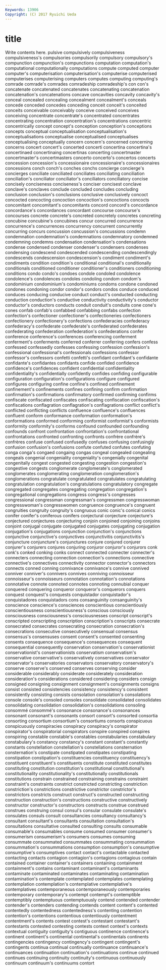 ```yaml
---
Keywords: 13906 
Copyright: (C) 2017 Ryuichi Ueda
---
```


# title

Write contents here.
pulsive compulsively compulsiveness
compulsiveness's compulsories compulsorily compulsory compulsory's compunction compunction's compunctions computation computation's
computational computationally computations compute computed computer computer's computerisation computerisation's computerise
computerised computerises computerising computers computes computing computing's comrade comrade's comrades
comradeship comradeship's con con's concatenate concatenated concatenates concatenating concatenation concatenation's
concatenations concave concavities concavity concavity's conceal concealed concealing concealment concealment's
conceals concede conceded concedes conceding conceit conceit's conceited conceits conceivable
conceivably conceive conceived conceives conceiving concentrate concentrate's concentrated concentrates concentrating
concentration concentration's concentrations concentric concentrically concept concept's conception conception's conceptions
concepts conceptual conceptualisation conceptualisation's conceptualisations conceptualise conceptualised conceptualises conceptualising conceptually
concern concern's concerned concerning concerns concert concert's concerted concerti concertina
concertina's concertinaed concertinaing concertinas concerting concertmaster concertmaster's concertmasters concerto concerto's
concertos concerts concession concession's concessionaire concessionaire's concessionaires concessions conch conch's
conches conchs concierge concierge's concierges conciliate conciliated conciliates conciliating conciliation
conciliation's conciliator conciliator's conciliators conciliatory concise concisely conciseness conciseness's conciser
concisest conclave conclave's conclaves conclude concluded concludes concluding conclusion conclusion's
conclusions conclusive conclusively concoct concocted concocting concoction concoction's concoctions concocts
concomitant concomitant's concomitants concord concord's concordance concordance's concordances concordant concourse
concourse's concourses concrete concrete's concreted concretely concretes concreting concubine concubine's
concubines concur concurred concurrence concurrence's concurrences concurrency concurrent concurrently concurring
concurs concussion concussion's concussions condemn condemnation condemnation's condemnations condemnatory condemned
condemning condemns condensation condensation's condensations condense condensed condenser condenser's condensers
condenses condensing condescend condescended condescending condescendingly condescends condescension condescension's condiment
condiment's condiments condition condition's conditional conditional's conditionally conditionals conditioned conditioner
conditioner's conditioners conditioning conditions condo condo's condoes condole condoled condolence
condolence's condolences condoles condoling condom condom's condominium condominium's condominiums condoms
condone condoned condones condoning condor condor's condors condos conduce conduced
conduces conducing conducive conduct conduct's conducted conducting conduction conduction's conductive
conductivity conductivity's conductor conductor's conductors conducts conduit conduit's conduits cone
cone's cones confab confab's confabbed confabbing confabs confection confection's confectioner
confectioner's confectioneries confectioners confectionery confectionery's confections confederacies confederacy confederacy's confederate
confederate's confederated confederates confederating confederation confederation's confederations confer conference conference's
conferences conferencing conferment conferment's conferments conferred conferrer conferring confers confess
confessed confessedly confesses confessing confession confession's confessional confessional's confessionals confessions
confessor confessor's confessors confetti confetti's confidant confidant's confidante confidante's confidantes
confidants confide confided confidence confidence's confidences confident confidential confidentiality confidentiality's
confidentially confidently confides confiding configurable configuration configuration's configurations configure configured
configures configuring confine confine's confined confinement confinement's confinements confines confining
confirm confirmation confirmation's confirmations confirmatory confirmed confirming confirms confiscate confiscated
confiscates confiscating confiscation confiscation's confiscations conflagration conflagration's conflagrations conflict conflict's
conflicted conflicting conflicts confluence confluence's confluences confluent conform conformance conformation
conformation's conformations conformed conforming conformist conformist's conformists conformity conformity's conforms
confound confounded confounding confounds confront confrontation confrontation's confrontational confrontations confronted
confronting confronts confrère confrère's confrères confuse confused confusedly confuses confusing
confusingly confusion confusion's confusions confute confuted confutes confuting conga conga's
congaed congaing congas congeal congealed congealing congeals congenial congeniality congeniality's
congenially congenital congenitally congest congested congesting congestion congestion's congestive congests
conglomerate conglomerate's conglomerated conglomerates conglomerating conglomeration conglomeration's conglomerations congratulate congratulated
congratulates congratulating congratulation congratulation's congratulations congratulatory congregate congregated congregates congregating
congregation congregation's congregational congregations congress congress's congresses congressional congressman congressman's
congressmen congresswoman congresswoman's congresswomen congruence congruence's congruent congruities congruity congruity's
congruous conic conic's conical conics conifer conifer's coniferous conifers conjectural
conjecture conjecture's conjectured conjectures conjecturing conjoin conjoined conjoining conjoins conjoint
conjugal conjugate conjugated conjugates conjugating conjugation conjugation's conjugations conjunction conjunction's
conjunctions conjunctive conjunctive's conjunctives conjunctivitis conjunctivitis's conjuncture conjuncture's conjunctures conjure
conjured conjurer conjurer's conjurers conjures conjuring conjuror conjuror's conjurors conk
conk's conked conking conks connect connected connecter connecter's connecters connecting
connection connection's connections connective connective's connectives connectivity connector connector's connectors
connects conned conning connivance connivance's connive connived conniver conniver's connivers
connives conniving connoisseur connoisseur's connoisseurs connotation connotation's connotations connotative connote
connoted connotes connoting connubial conquer conquered conquering conqueror conqueror's conquerors
conquers conquest conquest's conquests conquistador conquistador's conquistadores conquistadors cons consanguinity
consanguinity's conscience conscience's consciences conscientious conscientiously conscientiousness conscientiousness's conscious consciously
consciousness consciousness's consciousnesses conscript conscript's conscripted conscripting conscription conscription's conscripts
consecrate consecrated consecrates consecrating consecration consecration's consecrations consecutive consecutively consensual
consensus consensus's consensuses consent consent's consented consenting consents consequence consequence's
consequences consequent consequential consequently conservation conservation's conservationist conservationist's conservationists conservatism
conservatism's conservative conservative's conservatively conservatives conservator conservator's conservatories conservators conservatory
conservatory's conserve conserve's conserved conserves conserving consider considerable considerably considerate
considerately consideration consideration's considerations considered considering considers consign consigned consigning
consignment consignment's consignments consigns consist consisted consistencies consistency consistency's consistent
consistently consisting consists consolation consolation's consolations console console's consoled consoles
consolidate consolidated consolidates consolidating consolidation consolidation's consolidations consoling consommé consommé's
consonance consonance's consonances consonant consonant's consonants consort consort's consorted consortia
consorting consortium consortium's consortiums consorts conspicuous conspicuously conspiracies conspiracy conspiracy's
conspirator conspirator's conspiratorial conspirators conspire conspired conspires conspiring constable constable's
constables constabularies constabulary constabulary's constancy constancy's constant constant's constantly constants
constellation constellation's constellations consternation consternation's constipate constipated constipates constipating constipation
constipation's constituencies constituency constituency's constituent constituent's constituents constitute constituted constitutes
constituting constitution constitution's constitutional constitutional's constitutionality constitutionality's constitutionally constitutionals constitutions
constrain constrained constraining constrains constraint constraint's constraints constrict constricted constricting
constriction constriction's constrictions constrictive constrictor constrictor's constrictors constricts construct construct's
constructed constructing construction construction's constructions constructive constructively constructor constructor's constructors
constructs construe construed construes construing consul consul's consular consulate consulate's
consulates consuls consult consultancies consultancy consultancy's consultant consultant's consultants consultation
consultation's consultations consultative consulted consulting consults consumable consumable's consumables consume
consumed consumer consumer's consumerism consumerism's consumers consumes consuming consummate consummated
consummates consummating consummation consummation's consummations consumption consumption's consumptive consumptive's consumptives
contact contact's contactable contacted contacting contacts contagion contagion's contagions contagious
contain contained container container's containers containing containment containment's contains contaminant
contaminant's contaminants contaminate contaminated contaminates contaminating contamination contamination's contemplate contemplated
contemplates contemplating contemplation contemplation's contemplative contemplative's contemplatives contemporaneous contemporaneously contemporaries
contemporary contemporary's contempt contempt's contemptible contemptibly contemptuous contemptuously contend contended
contender contender's contenders contending contends content content's contented contentedly contentedness
contentedness's contenting contention contention's contentions contentious contentiously contentment contentment's contents
contest contest's contestant contestant's contestants contested contesting contests context context's
contexts contextual contiguity contiguity's contiguous continence continence's continent continent's continental
continental's continentals continents contingencies contingency contingency's contingent contingent's contingents continua
continual continually continuance continuance's continuances continuation continuation's continuations continue continued
continues continuing continuity continuity's continuous continuously continuum continuum's continuums contort
